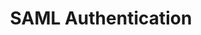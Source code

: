 ﻿---
title: SAML Authentication
sequence: 700
keywords: authentication, saml, single-sign-on
placeholder: true
---

